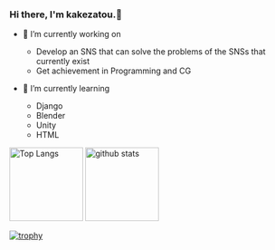 ### Hi there, I'm kakezatou.👋

- 🔭 I’m currently working on
  - Develop an SNS that can solve the problems of the SNSs that currently exist
  - Get achievement in Programming and CG

- 🌱 I’m currently learning

  - Django
  - Blender
  - Unity
  - HTML

<p align="left"> 
  <img alt="Top Langs" height="130px" src="https://github-readme-stats.vercel.app/api/top-langs/?username=kakezatou&layout=compact&count_private=true&show_icons=true&theme=gruvbox" />
  <img alt="github stats" height="130px" src="https://github-readme-stats.vercel.app/api?username=kakezatou&count_private=true&show_icons=true&show_icons=true&theme=gruvbox" />
</p>

[![trophy](https://github-profile-trophy.vercel.app/?username=kakezatou&theme=gruvbox)](https://github.com/kakezatou/github-profile-trophy)
